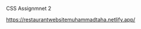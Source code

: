CSS Assignmnet 2 

https://restaurantwebsitemuhammadtaha.netlify.app/
<!---
MuhammadTaha110/MuhammadTaha110 is a ✨ special ✨ repository because its `README.md` (this file) appears on your GitHub profile.
You can click the Preview link to take a look at your changes.
--->
